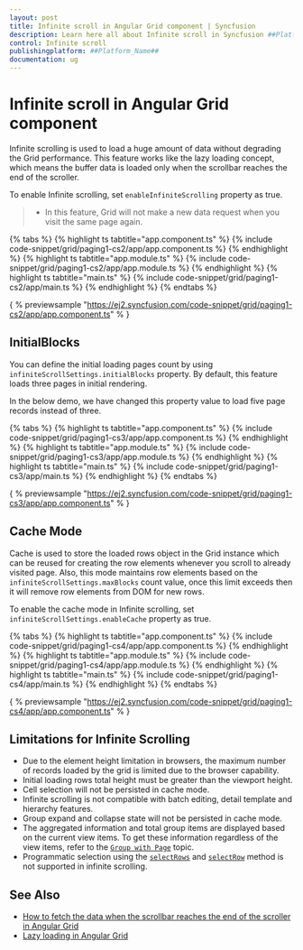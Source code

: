 ```yaml
---
layout: post
title: Infinite scroll in Angular Grid component | Syncfusion
description: Learn here all about Infinite scroll in Syncfusion ##Platform_Name## Grid component of Syncfusion Essential JS 2 and more.
control: Infinite scroll 
publishingplatform: ##Platform_Name##
documentation: ug
---
```


# Infinite scroll in Angular Grid component

Infinite scrolling is used to load a huge amount of data without degrading the Grid performance. This feature works like the lazy loading concept, which means the buffer data is loaded only when the scrollbar reaches the end of the scroller.

To enable Infinite scrolling, set `enableInfiniteScrolling` property as true.

> * In this feature, Grid will not make a new data request when you visit the same page again.

{% tabs %}
{% highlight ts tabtitle="app.component.ts" %}
{% include code-snippet/grid/paging1-cs2/app/app.component.ts %}
{% endhighlight %}
{% highlight ts tabtitle="app.module.ts" %}
{% include code-snippet/grid/paging1-cs2/app/app.module.ts %}
{% endhighlight %}
{% highlight ts tabtitle="main.ts" %}
{% include code-snippet/grid/paging1-cs2/app/main.ts %}
{% endhighlight %}
{% endtabs %}
  
{ % previewsample "https://ej2.syncfusion.com/code-snippet/grid/paging1-cs2/app/app.component.ts" % }

## InitialBlocks

You can define the initial loading pages count by using `infiniteScrollSettings.initialBlocks` property. By default, this feature loads three pages in initial rendering.

In the below demo, we have changed this property value to load five page records instead of three.

{% tabs %}
{% highlight ts tabtitle="app.component.ts" %}
{% include code-snippet/grid/paging1-cs3/app/app.component.ts %}
{% endhighlight %}
{% highlight ts tabtitle="app.module.ts" %}
{% include code-snippet/grid/paging1-cs3/app/app.module.ts %}
{% endhighlight %}
{% highlight ts tabtitle="main.ts" %}
{% include code-snippet/grid/paging1-cs3/app/main.ts %}
{% endhighlight %}
{% endtabs %}
  
{ % previewsample "https://ej2.syncfusion.com/code-snippet/grid/paging1-cs3/app/app.component.ts" % }

## Cache Mode

Cache is used to store the loaded rows object in the Grid instance which can be reused for creating the row elements whenever you scroll to already visited page. Also, this mode maintains row elements based on the `infiniteScrollSettings.maxBlocks` count value, once this limit exceeds then it will remove row elements from DOM for new rows.

To enable the cache mode in Infinite scrolling, set `infiniteScrollSettings.enableCache` property as true.

{% tabs %}
{% highlight ts tabtitle="app.component.ts" %}
{% include code-snippet/grid/paging1-cs4/app/app.component.ts %}
{% endhighlight %}
{% highlight ts tabtitle="app.module.ts" %}
{% include code-snippet/grid/paging1-cs4/app/app.module.ts %}
{% endhighlight %}
{% highlight ts tabtitle="main.ts" %}
{% include code-snippet/grid/paging1-cs4/app/main.ts %}
{% endhighlight %}
{% endtabs %}
  
{ % previewsample "https://ej2.syncfusion.com/code-snippet/grid/paging1-cs4/app/app.component.ts" % }

## Limitations for Infinite Scrolling

* Due to the element height limitation in browsers, the maximum number of records loaded by the grid is limited due to the browser capability.
* Initial loading rows total height must be greater than the viewport height.
* Cell selection will not be persisted in cache mode.
* Infinite scrolling is not compatible with batch editing, detail template and hierarchy features.
* Group expand and collapse state will not be persisted in cache mode.
* The aggregated information and total group items are displayed based on the current view items. To get these information regardless of the view items, refer to the
[`Group with Page`](./grouping/#Group-with-paging) topic.
* Programmatic selection using the [`selectRows`](../api/grid/#selectrows) and [`selectRow`](../api/grid/#selectrow) method is not supported in infinite scrolling.

## See Also

* [How to fetch the data when the scrollbar reaches the end of the scroller in Angular Grid](https://www.syncfusion.com/forums/156622/how-to-fetch-the-data-when-the-scrollbar-reaches-the-end-of-the-scroller-in-angular-grid)
* [Lazy loading in Angular Grid](https://www.syncfusion.com/forums/160679/lazy-loading-in-angular-grid)